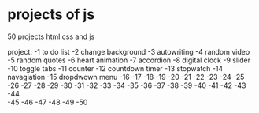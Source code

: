 # projects of js
 50 projects html css and js

project:
       -1 to do list
       -2 change background
       -3 autowriting
       -4 random video
       -5 random quotes
       -6 heart animation
       -7 accordion
       -8 digital clock
       -9 slider
       -10 toggle tabs
       -11 counter
       -12 countdown timer 
       -13 stopwatch 
       -14 navagiation 
       -15 dropdwown menu
       -16 
       -17 
       -18 
       -19 
       -20 
       -21 
       -22 
       -23 
       -24 
       -25 
       -26 
       -27 
       -28 
       -29 
       -30 
       -31 
       -32 
       -33 
       -34 
       -35 
       -36 
       -37 
       -38 
       -39 
       -40 
       -41 
       -42 
       -43 
       -44  
       -45 
       -46 
       -47 
       -48 
       -49 
       -50 